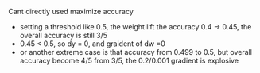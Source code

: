 Cant directly used maximize accuracy
 - setting a threshold like 0.5, the weight lift the accuracy 0.4 -> 0.45, the overall accuracy is still 3/5
 - 0.45 < 0.5, so dy = 0, and graident of dw =0
 - or another extreme case is that accuracy from 0.499 to 0.5, but overall accuracy become 4/5 from 3/5, the 0.2/0.001 gradient is explosive

